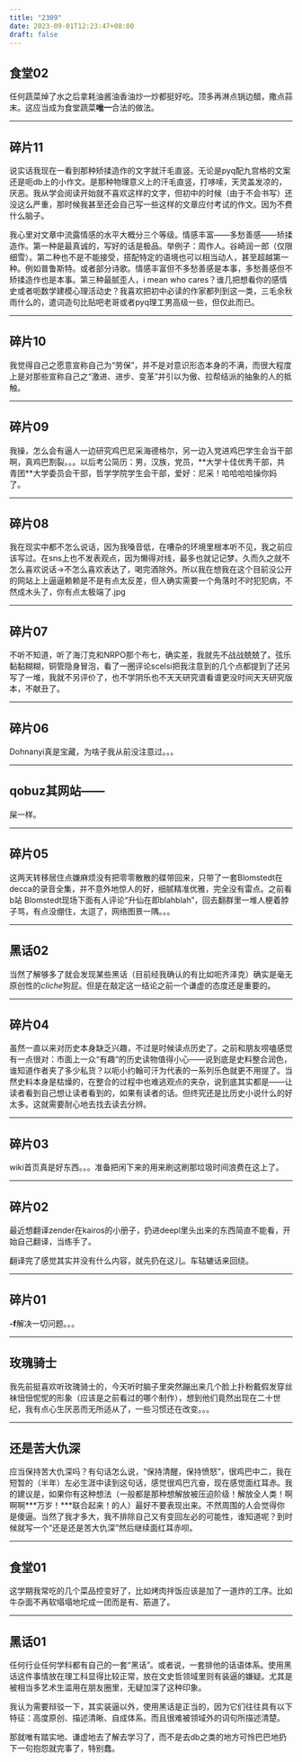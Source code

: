 ```yaml
---
title: "2309"
date: 2023-09-01T12:23:47+08:00
draft: false
---
```


## 食堂02

任何蔬菜焯了水之后拿耗油酱油香油炒一炒都挺好吃。顶多再淋点锅边醋，撒点蒜末。这应当成为食堂蔬菜**唯一**合法的做法。

---

## 碎片11

说实话我现在一看到那种矫揉造作的文字就汗毛直竖。无论是pyq配九宫格的文案还是呃db上的小作文。是那种物理意义上的汗毛直竖，打哆嗦，天灵盖发凉的，厌恶。我从学会阅读开始就不喜欢这样的文字，但初中的时候（由于不会书写）还没这么严重，那时候我甚至还会自己写一些这样的文章应付考试的作文。因为不费什么脑子。

我心里对文章中流露情感的水平大概分三个等级。情感丰富——多愁善感——矫揉造作。第一种是最真诚的，写好的话是极品。举例子：周作人。谷崎润一郎（仅限细雪）。第二种也不是不能接受，搭配特定的语境也可以相当动人，甚至超越第一种。例如普鲁斯特。或者部分诗歌。情感丰富但不多愁善感是本事，多愁善感但不矫揉造作也是本事。第三种最腻歪人，i mean who cares？谁几把想看你的感情史或者呃数学建模心理活动史？我喜欢把初中必读的作家都列到这一类，三毛余秋雨什么的，遣词造句比贴吧老哥或者pyq理工男高级一些，但仅此而已。

---

## 碎片10

我觉得自己之愿意宣称自己为“劳保”，并不是对意识形态本身的不满，而很大程度上是对那些宣称自己之“激进、进步、变革”并引以为傲、拉帮结派的抽象的人的抵触。

---

## 碎片09

我操，怎么会有逼人一边研究鸡巴尼采海德格尔，另一边入党进鸡巴学生会当干部啊，真鸡巴割裂。。。以后考公简历：男，汉族，党员，\*\*大学十佳优秀干部，共青团**大学委员会干部，哲学学院学生会干部，爱好：尼采！哈哈哈哈操你妈了。

---

## 碎片08

我在现实中都不怎么说话，因为我嗓音低，在嘈杂的环境里根本听不见，我之前应该写过。在sns上也不发表观点，因为懒得对线，最多也就记记梦。久而久之就不怎么喜欢说话->不怎么喜欢表达了，喝完酒除外。所以我在想我在这个目前没公开的网站上上逼逼赖赖是不是有点太反差，但人确实需要一个角落时不时犯犯病，不然成木头了，你有点太极端了.jpg

---

## 碎片07

不听不知道，听了海汀克和NRPO那个布七，确实差，我就先不战战兢兢了。弦乐黏黏糊糊，铜管隐身冒泡，看了一圈评论scelsi把我注意到的几个点都提到了还另写了一堆，我就不另评价了，也不学阴乐也不天天研究谱看谱更没时间天天研究版本，不献丑了。

---

## 碎片06

Dohnanyi真是宝藏，为啥子我从前没注意过。。。

---

## qobuz其网站——

屎一样。

---

## 碎片05

这两天转移居住点嫌麻烦没有把零零散散的碟带回来，只带了一套Blomstedt在decca的录音全集，并不意外地惊人的好，细腻精准优雅，完全没有雷点。之前看b站 Blomstedt现场下面有人评论“升仙在即blahblah”，回去翻群里一堆人梗着脖子骂，有点没绷住，太逗了，网络图景一隅。。。

---

## 黑话02

当然了解够多了就会发现某些黑话（目前经我确认的有比如呃齐泽克）确实是毫无原创性的*cliche*狗屁。但是在敲定这一结论之前一个谦虚的态度还是重要的。

---

## 碎片04

虽然一直以来对历史本身缺乏兴趣，不过是时候读点历史了。之前和朋友唠嗑感觉有一点很对：市面上一众“有趣”的历史读物值得小心——说到底是史料整合润色，谁知道作者夹了多少私货？以呃小约翰可汗为代表的一系列乐色就更不用提了。当然史料本身是枯燥的，在整合的过程中也难逃观点的夹杂，说到底其实都是——让读者看到自己想让读者看到的，如果有读者的话。但终究还是比历史小说什么的好太多。这就需要耐心地去找去读去分辨。

---

## 碎片03

wiki首页真是好东西。。。准备把闲下来的用来刷这刷那垃圾时间浪费在这上了。

---

## 碎片02

最近想翻译zender在kairos的小册子，扔进deepl里头出来的东西简直不能看，开始自己翻译，当练手了。

翻译完了感觉其实并没有什么内容，就先扔在这儿。车轱辘话来回绕。

---

## 碎片01

**-f**解决一切问题。。。

---

## 玫瑰骑士

我先前挺喜欢听玫瑰骑士的，今天听时脑子里突然蹦出来几个脸上扑粉戴假发穿丝袜忸忸怩怩的形象（应该是之前看过的哪个制作），想到他们竟然出现在二十世纪，我有点心生厌恶而无所适从了，一些习惯还在改变。。。

---

## 还是苦大仇深

应当保持苦大仇深吗？有句话怎么说，“保持清醒，保持愤怒”，很鸡巴中二，我在短暂的（半年）左必生涯中读到这句话，感觉很鸡巴亢奋，现在感觉面红耳赤。我的建议是，如果你有这种想法（一般都是那种想解放被压迫阶级！解放全人类！啊啊啊***万岁！***联合起来！的人）最好不要表现出来。不然周围的人会觉得你是傻逼。当然了我才多大，我不排除自己又有变回左必的可能性，谁知道呢？到时候就写一个“还是还是苦大仇深”然后继续面红耳赤呗。

---

## 食堂01

这学期我常吃的几个菜品控变好了，比如烤肉拌饭应该是加了一道炸的工序。比如牛杂面不再软塌塌地坨成一团而是有、筋道了。


---

## 黑话01

任何行业任何学科都有自己的一套“黑话”。或者说，一套排他的话语体系。使用黑话这件事情放在理工科显得比较正常，放在文史哲领域里则有装逼的嫌疑。尤其是被相当多艺术生滥用在朋友圈里，无疑加深了这种印象。

我认为需要辩驳一下，其实装逼以外，使用黑话是正当的，因为它们往往具有以下特征：高度原创、描述清晰、自成体系。而且很难被领域外的词句所描述清楚。

那就唯有踏实地、谦虚地去了解去学习了，而不是去db之类的地方可怜巴巴地扔下一句抱怨就完事了，特别蠢。